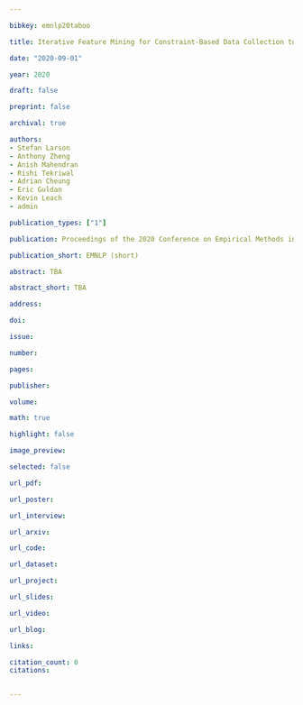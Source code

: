```yaml
---

bibkey: emnlp20taboo

title: Iterative Feature Mining for Constraint-Based Data Collection to Increase Data Diversity and Model Robustness

date: "2020-09-01"

year: 2020

draft: false

preprint: false

archival: true

authors: 
- Stefan Larson
- Anthony Zheng
- Anish Mahendran
- Rishi Tekriwal
- Adrian Cheung
- Eric Guldan
- Kevin Leach
- admin

publication_types: ["1"]

publication: Proceedings of the 2020 Conference on Empirical Methods in Natural Language Processing

publication_short: EMNLP (short)

abstract: TBA

abstract_short: TBA

address: 

doi: 

issue: 

number: 

pages: 

publisher: 

volume: 

math: true

highlight: false

image_preview: 

selected: false

url_pdf: 

url_poster: 

url_interview: 

url_arxiv: 

url_code: 

url_dataset: 

url_project: 

url_slides: 

url_video: 

url_blog: 

links: 

citation_count: 0
citations:


---
```


